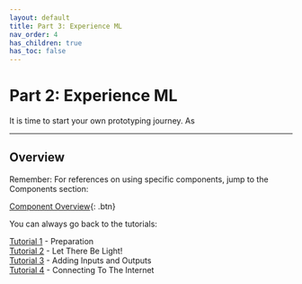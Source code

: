 ```yaml
---
layout: default
title: Part 3: Experience ML
nav_order: 4
has_children: true
has_toc: false
---
```


# Part 2: Experience ML

It is time to start your own prototyping journey. As



---

## Overview

Remember: For references on using specific components, jump to the Components section:

[Component Overview](../components/){: .btn}

You can always go back to the tutorials:

[Tutorial 1](preparation/) - Preparation  
[Tutorial 2](let-there-be-light/) - Let There Be Light!  
[Tutorial 3](adding-inputs-and-outputs/) - Adding Inputs and Outputs  
[Tutorial 4](connecting-to-the-internet/) - Connecting To The Internet 